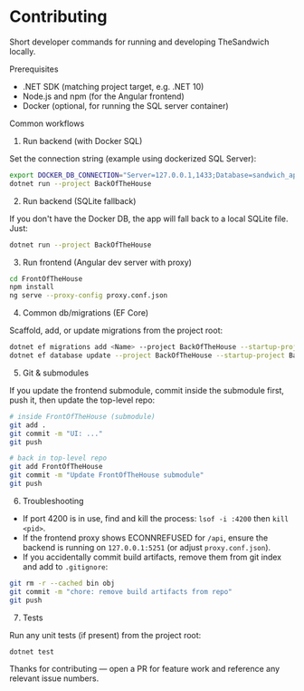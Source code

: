 # Contributing

Short developer commands for running and developing TheSandwich locally.

Prerequisites
- .NET SDK (matching project target, e.g. .NET 10)
- Node.js and npm (for the Angular frontend)
- Docker (optional, for running the SQL server container)

Common workflows

1) Run backend (with Docker SQL)

Set the connection string (example using dockerized SQL Server):

```bash
export DOCKER_DB_CONNECTION="Server=127.0.0.1,1433;Database=sandwich_app;User Id=sa;Password=MyStrongPass123;TrustServerCertificate=True;"
dotnet run --project BackOfTheHouse
```

2) Run backend (SQLite fallback)

If you don't have the Docker DB, the app will fall back to a local SQLite file. Just:

```bash
dotnet run --project BackOfTheHouse
```

3) Run frontend (Angular dev server with proxy)

```bash
cd FrontOfTheHouse
npm install
ng serve --proxy-config proxy.conf.json
```

4) Common db/migrations (EF Core)

Scaffold, add, or update migrations from the project root:

```bash
dotnet ef migrations add <Name> --project BackOfTheHouse --startup-project BackOfTheHouse
dotnet ef database update --project BackOfTheHouse --startup-project BackOfTheHouse
```

5) Git & submodules

If you update the frontend submodule, commit inside the submodule first, push it, then update the top-level repo:

```bash
# inside FrontOfTheHouse (submodule)
git add .
git commit -m "UI: ..."
git push

# back in top-level repo
git add FrontOfTheHouse
git commit -m "Update FrontOfTheHouse submodule"
git push
```

6) Troubleshooting

- If port 4200 is in use, find and kill the process: `lsof -i :4200` then `kill <pid>`.
- If the frontend proxy shows ECONNREFUSED for `/api`, ensure the backend is running on `127.0.0.1:5251` (or adjust `proxy.conf.json`).
- If you accidentally commit build artifacts, remove them from git index and add to `.gitignore`:

```bash
git rm -r --cached bin obj
git commit -m "chore: remove build artifacts from repo"
git push
```

7) Tests

Run any unit tests (if present) from the project root:

```bash
dotnet test
```

Thanks for contributing — open a PR for feature work and reference any relevant issue numbers.
